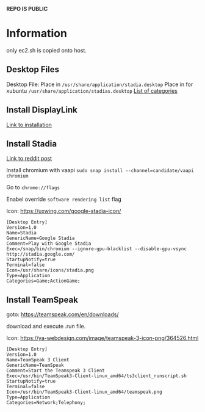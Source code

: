 **REPO IS PUBLIC**

# Information

only ec2.sh is copied onto host.

## Desktop Files
Desktop File:
Place in `/usr/share/application/stadia.desktop`
Place in for xubuntu `/usr/share/application/stadias.desktop`
[List of categories](https://specifications.freedesktop.org/menu-spec/latest/apas02.html)

## Install DisplayLink
[Link to installation](https://www.displaylink.com/downloads/ubuntu)

## Install Stadia
[Link to reddit post](https://www.reddit.com/r/Stadia/comments/e02zj9/stadia_on_ubuntu/)

Install chromium with vaapi
`sudo snap install --channel=candidate/vaapi chromium`

Go to `chrome://flags`

Enabel override `software rendering list` flag

Icon: https://uxwing.com/google-stadia-icon/

```
[Desktop Entry]
Version=1.0
Name=Stadia
GenericName=Google Stadia
Comment=Play with Google Stadia
Exec=/snap/bin/chromium --ignore-gpu-blacklist --disable-gpu-vsync http://stadia.google.com/
StartupNotify=true
Terminal=false
Icon=/usr/share/icons/stadia.png
Type=Application
Categories=Game;ActionGame;
```

## Install TeamSpeak

goto: https://teamspeak.com/en/downloads/

download and execute .run file.

Icon: https://ya-webdesign.com/image/teamspeak-3-icon-png/364526.html

```
[Desktop Entry]
Version=1.0
Name=TeamSpeak 3 Client
GenericName=TeamSpeak
Comment=Start the Teamspeak 3 Client
Exec=/usr/bin/TeamSpeak3-Client-linux_amd64/ts3client_runscript.sh
StartupNotify=true
Terminal=false
Icon=/usr/bin/TeamSpeak3-Client-linux_amd64/teamspeak.png
Type=Application
Categories=Network;Telephony;
```
